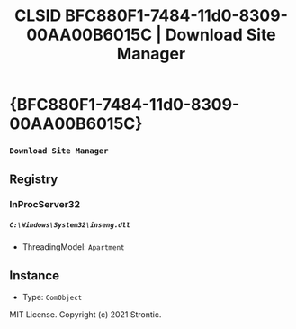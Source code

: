 ﻿---
title: "CLSID BFC880F1-7484-11d0-8309-00AA00B6015C | Download Site Manager"
excerpt: What is COM-Object CLSID BFC880F1-7484-11d0-8309-00AA00B6015C?
---

# {BFC880F1-7484-11d0-8309-00AA00B6015C}

### `Download Site Manager`

## Registry


### InProcServer32

##### `C:\Windows\System32\inseng.dll`
* ThreadingModel: `Apartment`

## Instance

* Type: `ComObject`

MIT License. Copyright (c) 2021 Strontic.


